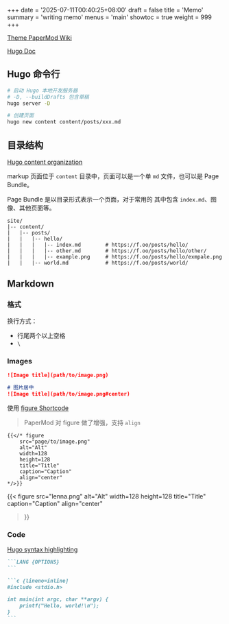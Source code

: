 +++
date = '2025-07-11T00:40:25+08:00'
draft = false
title = 'Memo'
summary = 'writing memo'
menus = 'main'
showtoc = true
weight = 999
+++

[Theme PaperMod Wiki](https://github.com/adityatelange/hugo-PaperMod/wiki/)

[Hugo Doc](https://gohugo.io/documentation/)

## Hugo 命令行

```bash
# 启动 Hugo 本地开发服务器
# -D, --buildDrafts 包含草稿
hugo server -D

# 创建页面
hugo new content content/posts/xxx.md
```

## 目录结构

[Hugo content organization](https://gohugo.io/content-management/organization/)

markup 页面位于 `content` 目录中，页面可以是一个单 `md` 文件，也可以是 Page Bundle。

Page Bundle 是以目录形式表示一个页面，对于常用的 其中包含 `index.md`、图像、其他页面等。

```text
site/
|-- content/
|   |-- posts/
|   |   |-- hello/
|   |   |   |-- index.md        # https://f.oo/posts/hello/
|   |   |   |-- other.md        # https://f.oo/posts/hello/other/
|   |   |   |-- example.png     # https://f.oo/posts/hello/exmpale.png
|   |   |-- world.md            # https://f.oo/posts/world/
```

## Markdown

### 格式

换行方式：
* 行尾两个以上空格
* `\`

### Images

```markdown
![Image title](path/to/image.png)

# 图片居中
![Image title](path/to/image.png#center)
```

使用 [figure Shortcode](https://gohugo.io/shortcodes/figure/)

> PaperMod 对 figure 做了增强，支持 `align`

```text
{{</* figure
    src="page/to/image.png"
    alt="Alt"
    width=128
    height=128
    title="Title"
    caption="Caption"
    align="center"
*/>}}
```

{{< figure
    src="lenna.png"
    alt="Alt"
    width=128
    height=128
    title="Title"
    caption="Caption"
    align="center"
>}}

### Code

[Hugo syntax highlighting](https://gohugo.io/content-management/syntax-highlighting/)

~~~markdown
```LANG {OPTIONS}
```

```c {lineno=inline]
#include <stdio.h>

int main(int argc, char **argv) {
    printf("Hello, world!\n");
}
```
~~~

